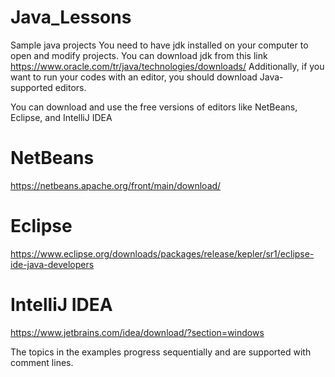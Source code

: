 # Java_Lessons
Sample java projects
You need to have jdk installed on your computer to open and modify projects.
You can download jdk from this link
https://www.oracle.com/tr/java/technologies/downloads/
Additionally, if you want to run your codes with an editor, you should download Java-supported editors.

You can download and use the free versions of editors like NetBeans, Eclipse, and IntelliJ IDEA
# NetBeans
https://netbeans.apache.org/front/main/download/

# Eclipse
https://www.eclipse.org/downloads/packages/release/kepler/sr1/eclipse-ide-java-developers

# IntelliJ IDEA
https://www.jetbrains.com/idea/download/?section=windows

The topics in the examples progress sequentially and are supported with comment lines.








